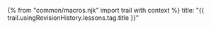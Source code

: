{% from "common/macros.njk" import trail with context %}
<frontmatter>
title: "{{ trail.usingRevisionHistory.lessons.tag.title }}"
</frontmatter>

<include src="unit-inPage-asFlat.md" boilerplate />